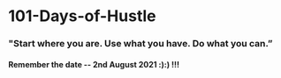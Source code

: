 # 101-Days-of-Hustle
### "Start where you are. Use what you have. Do what you can.”
#### Remember the date -- 2nd August 2021 :):) !!!

